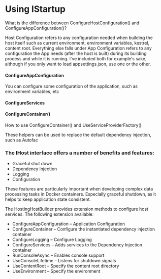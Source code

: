 # Using IStartup

What is the difference between ConfigureHostConfiguration() and ConfigureAppConfiguration()?

Host Configuration refers to any configuration needed when building the host itself such as current environment, environment variables, kestrel, content root. Everything else falls under App Configuration refers to any configuration the App needs (after the host is built) during its building process and while it is running. I've included both for example's sake, although if you only want to load appsettings.json, use one or the other.

#### ConfigureAppConfiguration

You can configure some configuration of the application, such as environment variables, etc

#### ConfigureServices

#### ConfigureContainer()
How to use ConfigureContainer() and UseServiceProviderFactory()

These helpers can be used to replace the default dependency injection, such as Autofac


### The IHost interface offers a number of benefits and features:

- Graceful shut down
- Dependency Injection
- Logging
- Configuration

These features are particularly important when developing complex data processing tasks in Docker containers. Especially graceful shutdown, as it helps to keep application state consistent.

The HostingHostBuilder provides extension methods to configure host services. The following extension available:

- ConfigureAppConfiguration – Application Configuration
- ConfigureContainer – Configure the instantiated dependency injection container
- ConfigureLogging – Configure Logging
- ConfigureServices – Adds services to the Dependency Injection container
- RunConsoleAsync – Enables console support
- UseConsoleLifetime – Listens for shutdown signals
- UseContentRoot – Specify the content root directory
- UseEnvironment – Specify the environment